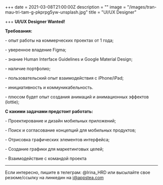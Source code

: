 +++
date = 2021-03-08T21:00:00Z
description = ""
image = "/images/tran-mau-tri-tam-g-pkprpg5yw-unsplash.jpg"
title = "UI/UX Designer"

+++
**UI/UX Designer Wanted!**

**Требования:**

\- опыт работы на коммерческих проектах от 1 года;

\- уверенное владение Figma;

\- знание Human Interface Guidelines и Google Material Design;

\- наличие портфолио;

\- пользовательский опыт взаимодействия с iPhone/iPad;

\- инициативность и коммуникабельность.

\- плюсом будет опыт создания анимаций и анимационных эффектов (lottie);

**С какими задачами предстоит работать:**

\- Проектирование и дизайн мобильных приложений;

\- Поиск и согласование концепций для мобильных продуктов;

\- Отрисовка графических элементов интерфейса;

\- Создание графики для маркетинговых целей;

\- Взаимодействие с командой проекта

***

Если интересно, пишите в телеграм: @Irina_HRD или высылайте свое резюме/ссылку на линкедин на i@appstea.com